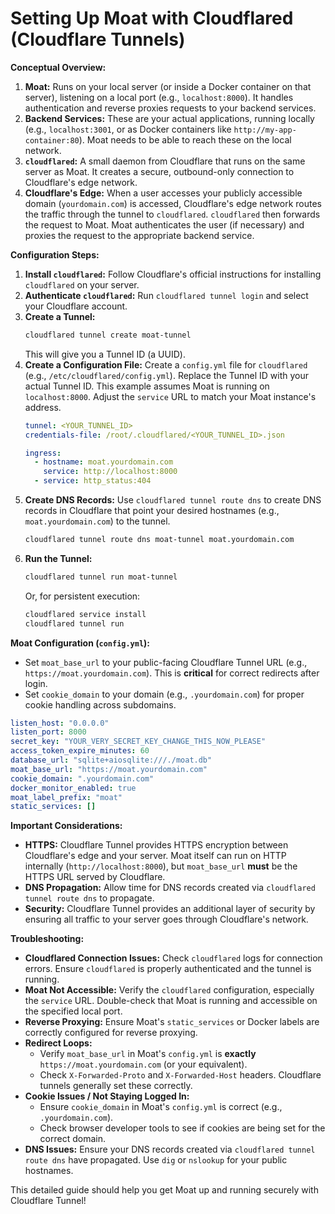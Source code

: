 # Setting Up Moat with Cloudflared (Cloudflare Tunnels)

**Conceptual Overview:**

1.  **Moat:** Runs on your local server (or inside a Docker container on that server), listening on a local port (e.g., `localhost:8000`). It handles authentication and reverse proxies requests to your backend services.
2.  **Backend Services:** These are your actual applications, running locally (e.g., `localhost:3001`, or as Docker containers like `http://my-app-container:80`). Moat needs to be able to reach these on the local network.
3.  **`cloudflared`:** A small daemon from Cloudflare that runs on the same server as Moat. It creates a secure, outbound-only connection to Cloudflare's edge network.
4.  **Cloudflare's Edge:** When a user accesses your publicly accessible domain (`yourdomain.com`) is accessed, Cloudflare's edge network routes the traffic through the tunnel to `cloudflared`. `cloudflared` then forwards the request to Moat. Moat authenticates the user (if necessary) and proxies the request to the appropriate backend service.

**Configuration Steps:**

1.  **Install `cloudflared`:** Follow Cloudflare's official instructions for installing `cloudflared` on your server.
2.  **Authenticate `cloudflared`:** Run `cloudflared tunnel login` and select your Cloudflare account.
3.  **Create a Tunnel:**
    ```bash
    cloudflared tunnel create moat-tunnel
    ```
    This will give you a Tunnel ID (a UUID).
4.  **Create a Configuration File:** Create a `config.yml` file for `cloudflared` (e.g., `/etc/cloudflared/config.yml`).  Replace the Tunnel ID with your actual Tunnel ID.  This example assumes Moat is running on `localhost:8000`.  Adjust the `service` URL to match your Moat instance's address.
    ```yaml
    tunnel: <YOUR_TUNNEL_ID>
    credentials-file: /root/.cloudflared/<YOUR_TUNNEL_ID>.json

    ingress:
      - hostname: moat.yourdomain.com
        service: http://localhost:8000
      - service: http_status:404
    ```
5.  **Create DNS Records:** Use `cloudflared tunnel route dns` to create DNS records in Cloudflare that point your desired hostnames (e.g., `moat.yourdomain.com`) to the tunnel.
    ```bash
    cloudflared tunnel route dns moat-tunnel moat.yourdomain.com
    ```
6.  **Run the Tunnel:**
    ```bash
    cloudflared tunnel run moat-tunnel
    ```
    Or, for persistent execution:
    ```bash
    cloudflared service install
    cloudflared tunnel run
    ```

**Moat Configuration (`config.yml`):**

*   Set `moat_base_url` to your public-facing Cloudflare Tunnel URL (e.g., `https://moat.yourdomain.com`).  This is **critical** for correct redirects after login.
*   Set `cookie_domain` to your domain (e.g., `.yourdomain.com`) for proper cookie handling across subdomains.

```yaml
listen_host: "0.0.0.0"
listen_port: 8000
secret_key: "YOUR_VERY_SECRET_KEY_CHANGE_THIS_NOW_PLEASE"
access_token_expire_minutes: 60
database_url: "sqlite+aiosqlite:///./moat.db"
moat_base_url: "https://moat.yourdomain.com"
cookie_domain: ".yourdomain.com"
docker_monitor_enabled: true
moat_label_prefix: "moat"
static_services: []
```

**Important Considerations:**

*   **HTTPS:** Cloudflare Tunnel provides HTTPS encryption between Cloudflare's edge and your server. Moat itself can run on HTTP internally (`http://localhost:8000`), but `moat_base_url` **must** be the HTTPS URL served by Cloudflare.
*   **DNS Propagation:** Allow time for DNS records created via `cloudflared tunnel route dns` to propagate.
*   **Security:** Cloudflare Tunnel provides an additional layer of security by ensuring all traffic to your server goes through Cloudflare's network.

**Troubleshooting:**

*   **Cloudflared Connection Issues:** Check `cloudflared` logs for connection errors. Ensure `cloudflared` is properly authenticated and the tunnel is running.
*   **Moat Not Accessible:** Verify the `cloudflared` configuration, especially the `service` URL. Double-check that Moat is running and accessible on the specified local port.
*   **Reverse Proxying:** Ensure Moat's `static_services` or Docker labels are correctly configured for reverse proxying.
*   **Redirect Loops:**
    *   Verify `moat_base_url` in Moat's `config.yml` is **exactly** `https://moat.yourdomain.com` (or your equivalent).
    *   Check `X-Forwarded-Proto` and `X-Forwarded-Host` headers. Cloudflare tunnels generally set these correctly.
*   **Cookie Issues / Not Staying Logged In:**
    *   Ensure `cookie_domain` in Moat's `config.yml` is correct (e.g., `.yourdomain.com`).
    *   Check browser developer tools to see if cookies are being set for the correct domain.
*   **DNS Issues:** Ensure your DNS records created via `cloudflared tunnel route dns` have propagated. Use `dig` or `nslookup` for your public hostnames.

This detailed guide should help you get Moat up and running securely with Cloudflare Tunnel!
